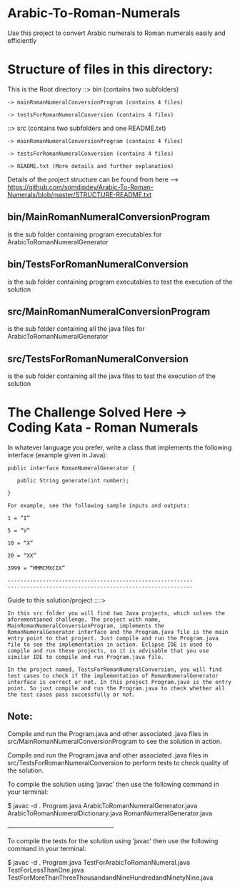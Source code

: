 # Arabic-To-Roman-Numerals
Use this project to convert Arabic numerals to Roman numerals easily and efficiently

# Structure of files in this directory:

This is the Root directory
::> bin (contains two subfolders)

    -> mainRomanNumeralConversionProgram (contains 4 files)
    
    -> testsForRomanNumeralConversion (contains 4 files)

::> src (contains two subfolders and one README.txt)

    -> mainRomanNumeralConversionProgram (contains 4 files)
    
    -> testsForRomanNumeralConversion (contains 4 files)
    
    -> README.txt (More details and further explanation)
    

Details of the project structure can be found from here --> https://github.com/somdipdey/Arabic-To-Roman-Numerals/blob/master/STRUCTURE-README.txt

## bin/MainRomanNumeralConversionProgram 
is the sub folder containing program executables for ArabicToRomanNumeralGenerator

## bin/TestsForRomanNumeralConversion 
is the sub folder containing program executables to test the execution of the solution

## src/MainRomanNumeralConversionProgram 
is the sub folder containing all the java files for ArabicToRomanNumeralGenerator

## src/TestsForRomanNumeralConversion 
is the sub folder containing all the java files to test the execution of the solution

# The Challenge Solved Here -> Coding Kata - Roman Numerals
In whatever language you prefer, write a class that implements the following interface (example given in Java):

	public interface RomanNumeralGenerator {
	
	   public String generate(int number); 
	   
	}
	
	For example, see the following sample inputs and outputs: 
	
	1 = “I” 
	
	5 = “V” 
	
	10 = “X” 
	
	20 = “XX” 
	
	3999 = “MMMCMXCIX”
	
	----------------------------------------------------------
	----------------------------------------------------------
	
Guide to this solution/project ::::>
	
	In this src folder you will find two Java projects, which solves the aforementioned challenge. The project with name, MainRomanNumeralConversionProgram, implements the RomanNumeralGenerator interface and the Program.java file is the main entry point to that project. Just compile and run the Program.java file to see the implementation in action. Eclipse IDE is used to compile and run these projects, so it is advisable that you use similar IDE to compile and run Program.java file.
	
	In the project named, TestsForRomanNumeralConversion, you will find test cases to check if the implementation of RomanNumeralGenerator interface is correct or not. In this project Program.java is the entry point. So just compile and run the Program.java to check whether all the test cases pass successfully or not.

## Note: 

Compile and run the Program.java and other associated .java files in src/MainRomanNumeralConversionProgram to see the solution in action.

Compile and run the Program.java and other associated .java files in src/TestsForRomanNumeralConversion to perform tests to check quality of the solution.

To compile the solution using ‘javac’ then use the following command in your terminal:

$ javac -d .  Program.java ArabicToRomanNumeralGenerator.java ArabicToRomanNumeralDictionary.java RomanNumeralGenerator.java

—————————————————

To compile the tests for the solution using ‘javac’ then use the following command in your terminal:

$ javac -d .  Program.java TestForArabicToRomanNumeral.java TestForLessThanOne.java TestForMoreThanThreeThousandandNineHundredandNinetyNine.java

